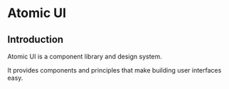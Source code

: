 # Atomic UI

## Introduction

Atomic UI is a component library and design system.

It provides components and principles that make building user interfaces easy.
